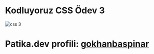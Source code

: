 # Kodluyoruz CSS Ödev 3

![css 3](https://user-images.githubusercontent.com/116072010/201129910-09e29d4b-7980-4842-a420-7e3596d0d12f.jpg)

# Patika.dev profili: [gokhanbaspinar](https://app.patika.dev/gokhanbaspinar)
